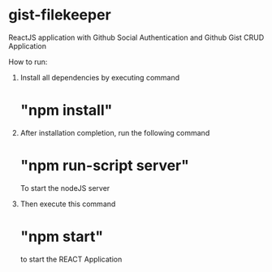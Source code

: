 # gist-filekeeper
ReactJS application with Github Social Authentication and Github Gist CRUD Application

How to run:
1. Install all dependencies by executing command
    # "npm install"
    
2. After installation completion, run the following command
    # "npm run-script server"
   To start the nodeJS server
   
3. Then execute this command
    # "npm start"
   to start the REACT Application